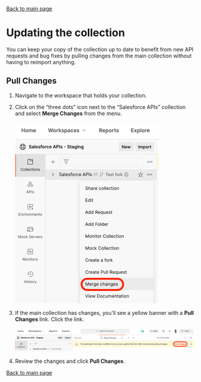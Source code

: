 [Back to main page](README.md)

# Updating the collection

You can keep your copy of the collection up to date to benefit from new API requests and bug fixes by pulling changes from the main collection without having to reimport anything.


## Pull Changes

1. Navigate to the workspace that holds your collection.
2. Click on the “three dots” icon next to the “Salesforce APIs” collection and select **Merge Changes** from the menu.

    ![Merge changes screenshot](images/merge-changes.png)

3. If the main collection has changes, you'll see a yellow banner with a **Pull Changes** link. Click the link.

    ![Pull changes screenshot](images/pull-changes.png)

4. Review the changes and click **Pull Changes**.


[Back to main page](README.md)